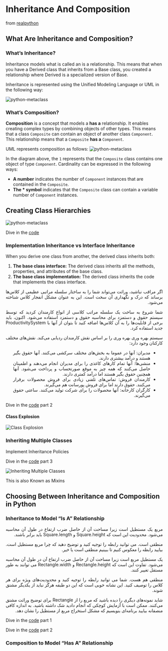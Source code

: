 
# Inheritance And Composition

from [realpython](https://realpython.com/inheritance-composition-python/)

## What Are Inheritance and Composition?

### What’s Inheritance?

Inheritance models what is called an is a relationship. This means that when you have a Derived class that inherits from a Base class, you created a relationship where Derived is a specialized version of Base.

Inheritance is represented using the Unified Modeling Language or UML in the following way:

![python-metaclass](../statics/ic-basic-inheritance.webp)

### What’s Composition?

**Composition** is a concept that models a **has a** relationship. It enables creating complex types by combining objects of other types. This means that a class `Composite` can contain an object of another class `Component`. This relationship means that a `Composite` **has a** `Component`.

UML represents composition as follows:
![python-metaclass](../statics/ic-basic-composition.webp)

In the diagram above, the `1` represents that the `Composite` class contains one object of type `Component`. Cardinality can be expressed in the following ways:

- **A number** indicates the number of `Component` instances that are contained in the `Composite`.
- **The * symbol** indicates that the `Composite` class can contain a variable number of `Component` instances.

## Creating Class Hierarchies

![python-metaclass](../statics/ic-initial-employee-inheritance.webp)

Dive in the [code](04.1.1-inheritance.py)

### Implementation Inheritance vs Interface Inheritance

When you derive one class from another, the derived class inherits both:

1. **The base class interface:** The derived class inherits all the methods, properties, and attributes of the base class.
2. **The base class implementation:** The derived class inherits the code that implements the class interface.

<div dir="auto"  align="justify">
<p dir="auto"  align="justify">
اگر مراقب نباشید، وراثت می‌تواند شما را به ساختار سلسله مراتبی عظیمی از کلاس‌ها برساند که درک و نگهداری آن سخت است. این به عنوان مشکل انفجار کلاس شناخته می‌شود.
</p>
<p dir="auto"  align="justify">
شما شروع به ساخت یک سلسله مراتب کلاسی از انواع کارمندان کردید که توسط سیستم حقوق و دستمزد برای محاسبه حقوق و دستمزد استفاده می‌شود. اکنون، باید برخی از قابلیت‌ها را به آن کلاس‌ها اضافه کنید تا بتوان از آنها با ProductivitySystem جدید استفاده کرد.
</p>
<p dir="auto"  align="justify">
سیستم بهره وری بهره وری را بر اساس نقش کارمندان ردیابی می‌کند. نقش‌های مختلف کارکنان وجود دارد:
</p>
<ul dir="auto"  align="justify">
<li>
مدیران: آنها در عموما به بخش‌های مختلف سرکشی می‌کنند. آنها حقوق بگیر هستند و درآمد بیشتری دارند.
</li>
<li>
منشی‌ها: آنها تمام کارهای کاغذی را برای مدیران انجام می‌دهند و اطمینان حاصل می‌کنند که همه چیز به موقع صورتحساب و پرداخت می‌شود. آنها همچنین حقوق بگیر هستند اما درآمد کمتری دارند.
</li>
<li>
کارمندان فروش: تماس‌های تلفنی زیادی برای فروش محصولات برقرار می‌کنند. حقوق دارند اما برای فروش پورسانت هم می‌گیرند.
</li>
<li>
کارگران کارخانه: آنها محصولات را برای شرکت تولید می‌کنند. ساعتی حقوق می‌گیرند.
</li>
</ul>

</div>

Dive in the [code](04.1.2-inheritance.py) part 2

#### Class Explosion

![Class Explosion](../statics/ic-class-explosion.webp)

### Inheriting Multiple Classes

Implement Inheritance Policies

Dive in the [code](04.1.3-inheritance.py) part 3

![Inheriting Multiple Classes](../statics/ic-inheritance-policies.webp)

This is also Known as Mixins

## Choosing Between Inheritance and Composition in Python

### Inheritance to Model “Is A” Relationship

<div dir="auto" align="justify">
<p dir="auto"  align="justify">
مربع یک مستطیل است زیرا مساحت آن از حاصل ضرب ارتفاع در طول آن محاسبه می‌شود. محدودیت این است که Square.height و Square.length باید برابر باشند.
</p>
<p dir="auto"  align="justify">
منطقی است. می توانید رابطه را توجیه کنید و توضیح دهید که چرا مربع مستطیل است. بیایید رابطه را معکوس کنیم تا ببینیم منطقی است یا خیر.
</p>
<p dir="auto"  align="justify">
یک مستطیل مربع است زیرا مساحت آن از حاصل ضرب ارتفاع آن در طول آن محاسبه می‌شود. تفاوت این است که Rectangle.height و Rectangle.width می توانند به طور مستقل تغییر کنند.
</p>
<p dir="auto"  align="justify">
منطقی هم هست. شما می توانید رابطه را توجیه کنید و محدودیت‌های ویژه برای هر کلاس را توصیف کنید. این نشانه خوبی است که این دو طبقه هرگز نباید از یکدیگر مشتق شوند.
</p>
<p dir="auto"  align="justify">
شاید نمونه‌های دیگری را دیده باشید که مربع را از Rectangle برای توضیح وراثت مشتق می‌کنند. ممکن است با آزمایش کوچکی که انجام دادید شک داشته باشید. به اندازه کافی منصفانه بیایید برنامه‌ای بنویسیم که مشکل استخراج مربع از مستطیل را نشان دهد.
</p>

</div>

Dive in the [code](04.1.4.1-inheritance.py) part 1

Dive in the [code](04.1.4.2-inheritance.py) part 2

### Composition to Model “Has A” Relationship
